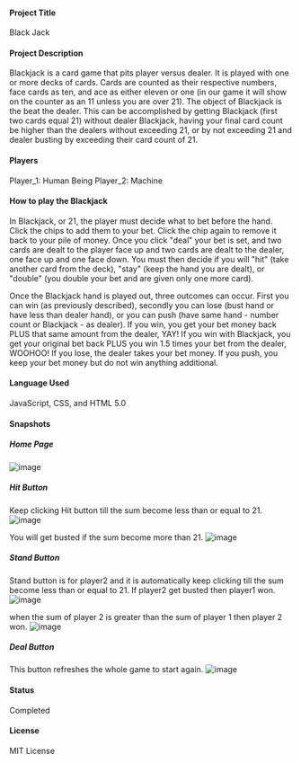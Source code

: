 #### Project Title
Black Jack

#### Project Description
Blackjack is a card game that pits player versus dealer. It is played with one or more decks of cards. Cards are counted as their respective numbers, face cards as ten, and ace as either eleven or one (in our game it will show on the counter as an 11 unless you are over 21). The object of Blackjack is the beat the dealer. This can be accomplished by getting Blackjack (first two cards equal 21) without dealer Blackjack, having your final card count be higher than the dealers without exceeding 21, or by not exceeding 21 and dealer busting by exceeding their card count of 21.

#### Players
Player_1: Human Being
Player_2: Machine

#### How to play the Blackjack
In Blackjack, or 21, the player must decide what to bet before the hand. Click the chips to add them to your bet. Click the chip again to remove it back to your pile of money. Once you click "deal" your bet is set, and two cards are dealt to the player face up and two cards are dealt to the dealer, one face up and one face down. You must then decide if you will "hit" (take another card from the deck), "stay" (keep the hand you are dealt), or "double" (you double your bet and are given only one more card).

Once the Blackjack hand is played out, three outcomes can occur. First you can win (as previously described), secondly you can lose (bust hand or have less than dealer hand), or you can push (have same hand - number count or Blackjack - as dealer). If you win, you get your bet money back PLUS that same amount from the dealer, YAY! If you win with Blackjack, you get your original bet back PLUS you win 1.5 times your bet from the dealer, WOOHOO! If you lose, the dealer takes your bet money. If you push, you keep your bet money but do not win anything additional.

#### Language Used
JavaScript, CSS, and HTML 5.0

#### Snapshots
##### Home Page
![image](https://user-images.githubusercontent.com/99959459/173146581-7a8a8fe8-d7ca-4ab4-8e61-8400dc41f8e5.png)

##### Hit Button
Keep clicking Hit button till the sum become less than or equal to 21.
![image](https://user-images.githubusercontent.com/99959459/173147004-e5e8690f-ce5d-4de9-b436-eb0f5160bcdb.png)

You will get busted if the sum become more than 21.
![image](https://user-images.githubusercontent.com/99959459/173147149-77f7517d-0a06-4fd0-a3e9-61a42ec97eab.png)

##### Stand Button
Stand button is for player2 and it is automatically keep clicking till the sum become less than or equal to 21. If player2 get busted then player1 won.
![image](https://user-images.githubusercontent.com/99959459/173147574-03423819-ed91-49e0-b814-d65cb168d174.png)

when the sum of player 2 is greater than the sum of player 1 then player 2 won.
![image](https://user-images.githubusercontent.com/99959459/173147868-2ae8b64e-60ae-428d-b501-c1c8cb18badc.png)

##### Deal Button
This button refreshes the whole game to start again.
![image](https://user-images.githubusercontent.com/99959459/173148040-11a95567-af21-44fb-b8da-018409fa477f.png)

#### Status

Completed 

#### License

MIT License


